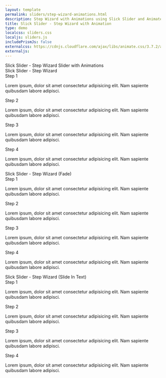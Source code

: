 ```yaml
---
layout: template
permalink: sliders/step-wizard-animations.html
description: Step Wizard with Animations using Slick Slider and Animate.css
title: Slick Slider - Step Wizard with Animation
type: demo
localcss: sliders.css
localjs: sliders.js
includePrismJs: false
externalcss: https://cdnjs.cloudflare.com/ajax/libs/animate.css/3.7.2/animate.min.css
externaljs: 
---
```


<div class="container">
	<div class="row">
		<div class="col">
			<span class="h3" id="sliderLabel">Slick Slider - Step Wizard Slider with Animations</span>
		</div>
	</div>
	<div class="row">
		<div class="col">
			<span class="h3" id="sliderLabel1">Slick Slider - Step Wizard</span>
			<div class="cdc-card-slider" id="example1">
				<div class="card">
					<div class="card-body">
						<div class="card-title h4 text-left">
							Step 1
						</div>
						<p>Lorem ipsum, dolor sit amet consectetur adipisicing elit. Nam sapiente quibusdam labore adipisci.</p>
					</div>
				</div>
				<div class="card">
					<div class="card-body">
						<div class="card-title h4 text-left">
							Step 2
						</div>
						<p>Lorem ipsum, dolor sit amet consectetur adipisicing elit. Nam sapiente quibusdam labore adipisci.</p>
					</div>
				</div>
				<div class="card">
					<div class="card-body">
						<div class="card-title h4 text-left">
							Step 3
						</div>
						<p>Lorem ipsum, dolor sit amet consectetur adipisicing elit. Nam sapiente quibusdam labore adipisci.</p>
					</div>
				</div>
				<div class="card">
					<div class="card-body">
						<div class="card-title h4 text-left">
							Step 4
						</div>
						<p>Lorem ipsum, dolor sit amet consectetur adipisicing elit. Nam sapiente quibusdam labore adipisci.</p>
					</div>
				</div>
			</div>
		</div>
	</div>
	<div class="row">
		<div class="col">
			<span class="h3" id="sliderLabel2">Slick Slider - Step Wizard (Fade)</span>
			<div class="cdc-card-slider" id="example2">
				<div class="card">
					<div class="card-body">
						<div class="card-title h4 text-left">
							Step 1
						</div>
						<p>Lorem ipsum, dolor sit amet consectetur adipisicing elit. Nam sapiente quibusdam labore adipisci.</p>
					</div>
				</div>
				<div class="card">
					<div class="card-body">
						<div class="card-title h4 text-left">
							Step 2
						</div>
						<p>Lorem ipsum, dolor sit amet consectetur adipisicing elit. Nam sapiente quibusdam labore adipisci.</p>
					</div>
				</div>
				<div class="card">
					<div class="card-body">
						<div class="card-title h4 text-left">
							Step 3
						</div>
						<p>Lorem ipsum, dolor sit amet consectetur adipisicing elit. Nam sapiente quibusdam labore adipisci.</p>
					</div>
				</div>
				<div class="card">
					<div class="card-body">
						<div class="card-title h4 text-left">
							Step 4
						</div>
						<p>Lorem ipsum, dolor sit amet consectetur adipisicing elit. Nam sapiente quibusdam labore adipisci.</p>
					</div>
				</div>
			</div>
		</div>
	</div>
	<div class="row">
		<div class="col">
			<span class="h3" id="sliderLabel3">Slick Slider - Step Wizard (Slide In Text)</span>
			<div class="cdc-card-slider" id="example3">
				<div class="card">
					<div class="card-body">
						<div class="card-title h4 text-left">
							Step 1
						</div>
						<p>Lorem ipsum, dolor sit amet consectetur adipisicing elit. Nam sapiente quibusdam labore adipisci.</p>
					</div>
				</div>
				<div class="card">
					<div class="card-body">
						<div class="card-title h4 text-left">
							Step 2
						</div>
						<p>Lorem ipsum, dolor sit amet consectetur adipisicing elit. Nam sapiente quibusdam labore adipisci.</p>
					</div>
				</div>
				<div class="card">
					<div class="card-body">
						<div class="card-title h4 text-left">
							Step 3
						</div>
						<p>Lorem ipsum, dolor sit amet consectetur adipisicing elit. Nam sapiente quibusdam labore adipisci.</p>
					</div>
				</div>
				<div class="card">
					<div class="card-body">
						<div class="card-title h4 text-left">
							Step 4
						</div>
						<p>Lorem ipsum, dolor sit amet consectetur adipisicing elit. Nam sapiente quibusdam labore adipisci.</p>
					</div>
				</div>
			</div>
		</div>
	</div>
</div>

<script id="prism-source">
window.addEventListener( 'DOMContentLoaded', function() {
	( function( $ ) {

		slickInit( '#example1', {
			'sliderType': '',
			'bodyClass': '',
			'ariaLabel': '',
			'centerMode': false,
			'arrows': false,
			'ariaLabelTarget': 'sliderLabel1',
			'customPaging': function( slick, index ) {
				var t = slick.$slides.eq( index ),
					img = t.find( 'img' ),
					src = img.attr( 'src' ),
					title = t.find( '.card-title' ),
					text = title.text();
				console.log( slick.defaults )
				return text;
			},
			'callback': function( t, d ) {
				t.addClass( 'cdc-arrow-slider' );
			},
			'responsive': [ {
				'breakpoint': 1200,
				'settings': {
					'slidesToShow': 1,
					'slidesToScroll': 1
				}
			}, {
				'breakpoint': 992,
				'settings': {
					'slidesToShow': 1,
					'slidesToScroll': 1
				}
			}, {
				'breakpoint': 768,
				'settings': {
					'slidesToShow': 1,
					'slidesToScroll': 1
				}
			}, {
				'breakpoint': 576,
				'settings': {
					'slidesToShow': 1,
					'slidesToScroll': 1
				}
			}, {
				'breakpoint': 0,
				'settings': {
					'slidesToShow': 1,
					'slidesToScroll': 1,
					'centerPadding': '20px'
				}
			} ]
		} );
		slickInit( '#example2', {
			'sliderType': '',
			'bodyClass': '',
			'ariaLabel': '',
			'centerMode': false,
			'arrows': false,
			'fade': true,
			'cssEase': 'linear',
			'ariaLabelTarget': 'sliderLabel2',
			'customPaging': function( slick, index ) {
				var t = slick.$slides.eq( index ),
					img = t.find( 'img' ),
					src = img.attr( 'src' ),
					title = t.find( '.card-title' ),
					text = title.text();
				console.log( slick.defaults )
				return text;
			},
			'callback': function( t, d ) {
				t.addClass( 'cdc-arrow-slider' );
			},
			'responsive': [ {
				'breakpoint': 1200,
				'settings': {
					'slidesToShow': 1,
					'slidesToScroll': 1
				}
			}, {
				'breakpoint': 992,
				'settings': {
					'slidesToShow': 1,
					'slidesToScroll': 1
				}
			}, {
				'breakpoint': 768,
				'settings': {
					'slidesToShow': 1,
					'slidesToScroll': 1
				}
			}, {
				'breakpoint': 576,
				'settings': {
					'slidesToShow': 1,
					'slidesToScroll': 1
				}
			}, {
				'breakpoint': 0,
				'settings': {
					'slidesToShow': 1,
					'slidesToScroll': 1,
					'centerPadding': '20px'
				}
			} ]
		} );
		slickInit( '#example3', {
				'sliderType': '',
				'bodyClass': '',
				'ariaLabel': '',
				'centerMode': false,
				'arrows': false,
				'speed': 0,
				'ariaLabelTarget': 'sliderLabel3',
				'customPaging': function( slick, index ) {
					var t = slick.$slides.eq( index ),
						img = t.find( 'img' ),
						src = img.attr( 'src' ),
						title = t.find( '.card-title' ),
						text = title.text();
					console.log( slick.defaults )
					return text;
				},
				'callback': function( t, d ) {
					t.addClass( 'cdc-arrow-slider' );
				},
				'responsive': [ {
					'breakpoint': 1200,
					'settings': {
						'slidesToShow': 1,
						'slidesToScroll': 1
					}
				}, {
					'breakpoint': 992,
					'settings': {
						'slidesToShow': 1,
						'slidesToScroll': 1
					}
				}, {
					'breakpoint': 768,
					'settings': {
						'slidesToShow': 1,
						'slidesToScroll': 1
					}
				}, {
					'breakpoint': 576,
					'settings': {
						'slidesToShow': 1,
						'slidesToScroll': 1
					}
				}, {
					'breakpoint': 0,
					'settings': {
						'slidesToShow': 1,
						'slidesToScroll': 1,
						'centerPadding': '20px'
					}
				} ]
			} );

		if ( $( '#example3 .slick-slide' ).hasClass( 'slick-active' ) ) {
			$( this ).find( '.card-title' ).addClass( 'animated fadeInLeft' );
		} else {
			$( this ).find( '.card-title' ).removeClass( 'animated fadeInLeft' );
		}
		$( '#example3' ).on( 'beforeChange', function() {
			$( this ).find( '.card-title' ).removeClass( 'animated fadeInLeft' );
			setTimeout( () => {
				$( this ).find( '.card-title' ).addClass( 'animated fadeInLeft' );
			}, 100 );
		} );
	} )( jQuery );
} );
</script>